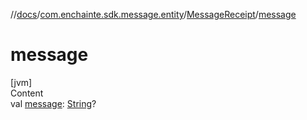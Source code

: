 //[docs](../../index.md)/[com.enchainte.sdk.message.entity](../index.md)/[MessageReceipt](index.md)/[message](message.md)



# message  
[jvm]  
Content  
val [message](message.md): [String](https://kotlinlang.org/api/latest/jvm/stdlib/kotlin/-string/index.html)?  



